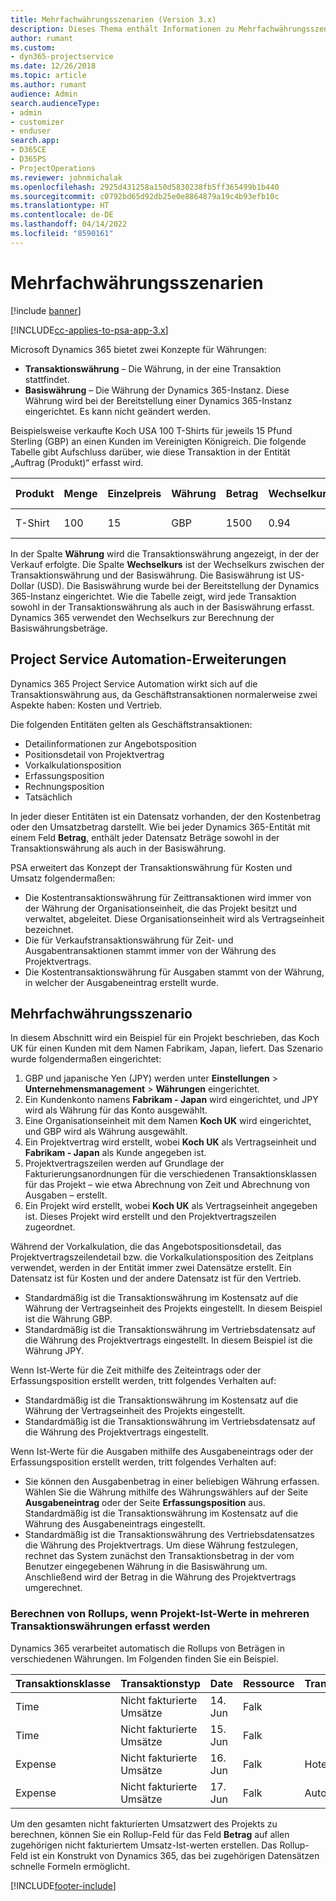```yaml
---
title: Mehrfachwährungsszenarien (Version 3.x)
description: Dieses Thema enthält Informationen zu Mehrfachwährungsszenarien.
author: rumant
ms.custom:
- dyn365-projectservice
ms.date: 12/26/2018
ms.topic: article
ms.author: rumant
audience: Admin
search.audienceType:
- admin
- customizer
- enduser
search.app:
- D365CE
- D365PS
- ProjectOperations
ms.reviewer: johnmichalak
ms.openlocfilehash: 2925d431258a150d5830238fb5ff365499b1b440
ms.sourcegitcommit: c0792bd65d92db25e0e8864879a19c4b93efb10c
ms.translationtype: HT
ms.contentlocale: de-DE
ms.lasthandoff: 04/14/2022
ms.locfileid: "8590161"
---
```

# <a name="multiple-currency-scenarios"></a>Mehrfachwährungsszenarien

[!include [banner](../includes/psa-now-project-operations.md)]

[!INCLUDE[cc-applies-to-psa-app-3.x](../includes/cc-applies-to-psa-app-3x.md)]

Microsoft Dynamics 365 bietet zwei Konzepte für Währungen:

- **Transaktionswährung** – Die Währung, in der eine Transaktion stattfindet. 
- **Basiswährung** – Die Währung der Dynamics 365-Instanz. Diese Währung wird bei der Bereitstellung einer Dynamics 365-Instanz eingerichtet. Es kann nicht geändert werden.

Beispielsweise verkaufte Koch USA 100 T-Shirts für jeweils 15 Pfund Sterling (GBP) an einen Kunden im Vereinigten Königreich. Die folgende Tabelle gibt Aufschluss darüber, wie diese Transaktion in der Entität „Auftrag (Produkt)“ erfasst wird.

| Produkt | Menge | Einzelpreis | Währung | Betrag | Wechselkurs | Einzelpreis (Basis)| Betrag (Basis)|
|---------|----------|----------------|----------|--------|---------------|----------------------|--------------|
| T-Shirt | 100      | 15             | GBP      | 1500   | 0.94          | USD 17,25               | 1.725 USD       |

In der Spalte **Währung** wird die Transaktionswährung angezeigt, in der der Verkauf erfolgte. Die Spalte **Wechselkurs** ist der Wechselkurs zwischen der Transaktionswährung und der Basiswährung. Die Basiswährung ist US-Dollar (USD). Die Basiswährung wurde bei der Bereitstellung der Dynamics 365-Instanz eingerichtet.
Wie die Tabelle zeigt, wird jede Transaktion sowohl in der Transaktionswährung als auch in der Basiswährung erfasst. Dynamics 365 verwendet den Wechselkurs zur Berechnung der Basiswährungsbeträge.

## <a name="project-service-automation-extensions"></a>Project Service Automation-Erweiterungen

Dynamics 365 Project Service Automation wirkt sich auf die Transaktionswährung aus, da Geschäftstransaktionen normalerweise zwei Aspekte haben: Kosten und Vertrieb.

Die folgenden Entitäten gelten als Geschäftstransaktionen:

- Detailinformationen zur Angebotsposition
- Positionsdetail von Projektvertrag
- Vorkalkulationsposition
- Erfassungsposition
- Rechnungsposition
- Tatsächlich

In jeder dieser Entitäten ist ein Datensatz vorhanden, der den Kostenbetrag oder den Umsatzbetrag darstellt. Wie bei jeder Dynamics 365-Entität mit einem Feld **Betrag**, enthält jeder Datensatz Beträge sowohl in der Transaktionswährung als auch in der Basiswährung. 

PSA erweitert das Konzept der Transaktionswährung für Kosten und Umsatz folgendermaßen:

- Die Kostentransaktionswährung für Zeittransaktionen wird immer von der Währung der Organisationseinheit, die das Projekt besitzt und verwaltet, abgeleitet. Diese Organisationseinheit wird als Vertragseinheit bezeichnet.
- Die für Verkaufstransaktionswährung für Zeit- und Ausgabentransaktionen stammt immer von der Währung des Projektvertrags.
- Die Kostentransaktionswährung für Ausgaben stammt von der Währung, in welcher der Ausgabeneintrag erstellt wurde.

## <a name="multiple-currency-scenario"></a>Mehrfachwährungsszenario

In diesem Abschnitt wird ein Beispiel für ein Projekt beschrieben, das Koch UK für einen Kunden mit dem Namen Fabrikam, Japan, liefert. Das Szenario wurde folgendermaßen eingerichtet:

1. GBP und japanische Yen (JPY) werden unter **Einstellungen** \> **Unternehmensmanagement** \> **Währungen** eingerichtet. 
2. Ein Kundenkonto namens **Fabrikam - Japan** wird eingerichtet, und JPY wird als Währung für das Konto ausgewählt.
3. Eine Organisationseinheit mit dem Namen **Koch UK** wird eingerichtet, und GBP wird als Währung ausgewählt.
4. Ein Projektvertrag wird erstellt, wobei **Koch UK** als Vertragseinheit und **Fabrikam - Japan** als Kunde angegeben ist.
5. Projektvertragszeilen werden auf Grundlage der Fakturierungsanordnungen für die verschiedenen Transaktionsklassen für das Projekt – wie etwa Abrechnung von Zeit und Abrechnung von Ausgaben – erstellt.
6. Ein Projekt wird erstellt, wobei **Koch UK** als Vertragseinheit angegeben ist. Dieses Projekt wird erstellt und den Projektvertragszeilen zugeordnet.


Während der Vorkalkulation, die das Angebotspositionsdetail, das Projektvertragszeilendetail bzw. die Vorkalkulationsposition des Zeitplans verwendet, werden in der Entität immer zwei Datensätze erstellt. Ein Datensatz ist für Kosten und der andere Datensatz ist für den Vertrieb.

- Standardmäßig ist die Transaktionswährung im Kostensatz auf die Währung der Vertragseinheit des Projekts eingestellt. In diesem Beispiel ist die Währung GBP.
- Standardmäßig ist die Transaktionswährung im Vertriebsdatensatz auf die Währung des Projektvertrags eingestellt. In diesem Beispiel ist die Währung JPY.

Wenn Ist-Werte für die Zeit mithilfe des Zeiteintrags oder der Erfassungsposition erstellt werden, tritt folgendes Verhalten auf:

- Standardmäßig ist die Transaktionswährung im Kostensatz auf die Währung der Vertragseinheit des Projekts eingestellt.
- Standardmäßig ist die Transaktionswährung im Vertriebsdatensatz auf die Währung des Projektvertrags eingestellt.

Wenn Ist-Werte für die Ausgaben mithilfe des Ausgabeneintrags oder der Erfassungsposition erstellt werden, tritt folgendes Verhalten auf:

- Sie können den Ausgabenbetrag in einer beliebigen Währung erfassen. Wählen Sie die Währung mithilfe des Währungswählers auf der Seite **Ausgabeneintrag** oder der Seite **Erfassungsposition** aus. Standardmäßig ist die Transaktionswährung im Kostensatz auf die Währung des Ausgabeneintrags eingestellt. 
- Standardmäßig ist die Transaktionswährung des Vertriebsdatensatzes die Währung des Projektvertrags. Um diese Währung festzulegen, rechnet das System zunächst den Transaktionsbetrag in der vom Benutzer eingegebenen Währung in die Basiswährung um. Anschließend wird der Betrag in die Währung des Projektvertrags umgerechnet. 

### <a name="computing-roll-ups-when-project-actuals-are-recorded-in-multiple-transaction-currencies"></a>Berechnen von Rollups, wenn Projekt-Ist-Werte in mehreren Transaktionswährungen erfasst werden

Dynamics 365 verarbeitet automatisch die Rollups von Beträgen in verschiedenen Währungen. Im Folgenden finden Sie ein Beispiel.

| Transaktionsklasse | Transaktionstyp| Date   | Ressource | Transaktionskategorie | Menge | Einzelpreis | Betrag      | Wechselkurs | Basisbetrag |
|-------------------|------------------|--------|----------|----------------------|----------|--------------|-------------|---------------|----------------|
| Time              | Nicht fakturierte Umsätze   | 14. Jun | Falk  |                      | 8 Std.    | 20.000 JPY    | 160.000 JPY | 123           | 1.300,81 USD    |
| Time              | Nicht fakturierte Umsätze   | 15. Jun | Falk  |                      | 8 Std.    | 20.000 JPY    | 160.000 JPY | 123           | 1.300,81 USD    |
| Expense           | Nicht fakturierte Umsätze   | 16. Jun | Falk  | Hotel                | 1 EA     | 250 EUR      | 250 EUR     | 0.94          | 265,95 USD     |
| Expense           | Nicht fakturierte Umsätze   | 17. Jun | Falk  | Autovermietung           | 1 EA     | 150 EUR      | 150 EUR     | 0.94          | 159,57 USD     |

Um den gesamten nicht fakturierten Umsatzwert des Projekts zu berechnen, können Sie ein Rollup-Feld für das Feld **Betrag** auf allen zugehörigen nicht fakturiertem Umsatz-Ist-werten erstellen. Das Rollup-Feld ist ein Konstrukt von Dynamics 365, das bei zugehörigen Datensätzen schnelle Formeln ermöglicht.


[!INCLUDE[footer-include](../includes/footer-banner.md)]
